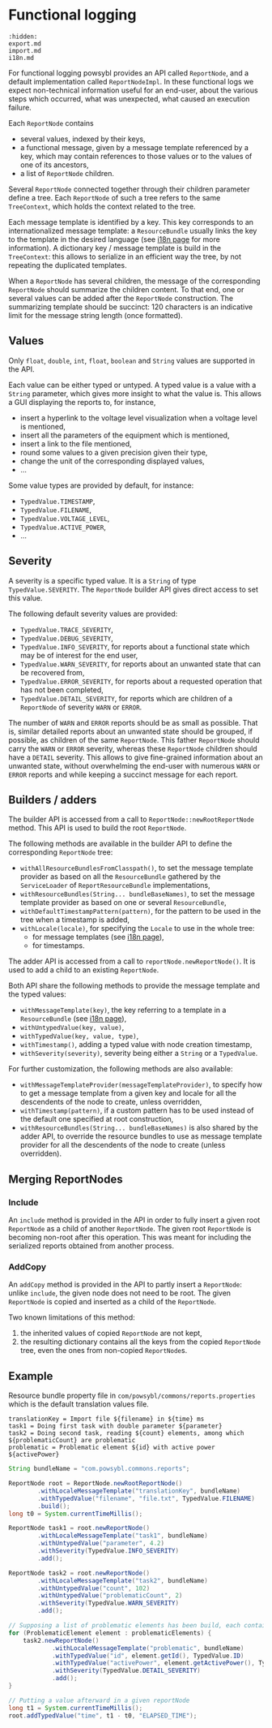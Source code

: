 # Functional logging

```{toctree}
:hidden:
export.md
import.md
i18n.md
```

For functional logging powsybl provides an API called `ReportNode`, and a default implementation called `ReportNodeImpl`.
In these functional logs we expect non-technical information useful for an end-user, about the various steps which occurred, what was unexpected, what caused an execution failure.

Each `ReportNode` contains
- several values, indexed by their keys,
- a functional message, given by a message template referenced by a key, which may contain references to those values or to the values of one of its ancestors,
- a list of `ReportNode` children.

Several `ReportNode` connected together through their children parameter define a tree.
Each `ReportNode` of such a tree refers to the same `TreeContext`, which holds the context related to the tree.

Each message template is identified by a key.
This key corresponds to an internationalized message template: a `ResourceBundle` usually links the key to the template in the desired language (see [i18n page](./i18n.md) for more information).
A dictionary key / message template is build in the `TreeContext`: this allows to serialize in an efficient way the tree, by not repeating the duplicated templates.

When a `ReportNode` has several children, the message of the corresponding `ReportNode` should summarize the children content.
To that end, one or several values can be added after the `ReportNode` construction.
The summarizing template should be succinct: 120 characters is an indicative limit for the message string length (once formatted).

## Values
Only `float`, `double`, `int`, `float`, `boolean` and `String` values are supported in the API.

Each value can be either typed or untyped.
A typed value is a value with a `String` parameter, which gives more insight to what the value is.
This allows a GUI displaying the reports to, for instance,
- insert a hyperlink to the voltage level visualization when a voltage level is mentioned,
- insert all the parameters of the equipment which is mentioned,
- insert a link to the file mentioned,
- round some values to a given precision given their type,
- change the unit of the corresponding displayed values,
- ...

Some value types are provided by default, for instance:
- `TypedValue.TIMESTAMP`,
- `TypedValue.FILENAME`,
- `TypedValue.VOLTAGE_LEVEL`,
- `TypedValue.ACTIVE_POWER`,
- ...

## Severity
A severity is a specific typed value.
It is a `String` of type `TypedValue.SEVERITY`.
The `ReportNode` builder API gives direct access to set this value.

The following default severity values are provided:
- `TypedValue.TRACE_SEVERITY`,
- `TypedValue.DEBUG_SEVERITY`,
- `TypedValue.INFO_SEVERITY`, for reports about a functional state which may be of interest for the end user,
- `TypedValue.WARN_SEVERITY`, for reports about an unwanted state that can be recovered from,
- `TypedValue.ERROR_SEVERITY`, for reports about a requested operation that has not been completed,
- `TypedValue.DETAIL_SEVERITY`, for reports which are children of a `ReportNode` of severity `WARN` or `ERROR`.

The number of `WARN` and `ERROR` reports should be as small as possible.
That is, similar detailed reports about an unwanted state should be grouped, if possible, as children of the same `ReportNode`.
This father `ReportNode` should carry the `WARN` or `ERROR` severity, whereas these `ReportNode` children should have a `DETAIL` severity.
This allows to give fine-grained information about an unwanted state, without overwhelming the end-user with numerous `WARN` or `ERROR` reports and while keeping a succinct message for each report.

## Builders / adders
The builder API is accessed from a call to `ReportNode::newRootReportNode` method.
This API is used to build the root `ReportNode`.

The following methods are available in the builder API to define the corresponding `ReportNode` tree:
- `withAllResourceBundlesFromClasspath()`, to set the message template provider as based on all the `ResourceBundle` gathered by the `ServiceLoader` of `ReportResourceBundle` implementations,
- `withResourceBundles(String... bundleBaseNames)`, to set the message template provider as based on one or several `ResourceBundle`,
- `withDefaultTimestampPattern(pattern)`, for the pattern to be used in the tree when a timestamp is added,
- `withLocale(locale)`, for specifying the `Locale` to use in the whole tree:
    - for message templates (see [i18n page](./i18n.md)),
    - for timestamps. 

The adder API is accessed from a call to `reportNode.newReportNode()`.
It is used to add a child to an existing `ReportNode`.

Both API share the following methods to provide the message template and the typed values:
- `withMessageTemplate(key)`, the key referring to a template in a `ResourceBundle` (see [i18n page](./i18n.md)), 
- `withUntypedValue(key, value)`,
- `withTypedValue(key, value, type)`,
- `withTimestamp()`, adding a typed value with node creation timestamp,
- `withSeverity(severity)`, severity being either a `String` or a `TypedValue`.

For further customization, the following methods are also available:
- `withMessageTemplateProvider(messageTemplateProvider)`, to specify how to get a message template from a given key and locale for all the descendents of the node to create, unless overridden,
- `withTimestamp(pattern)`, if a custom pattern has to be used instead of the default one specified at root construction,
- `withResourceBundles(String... bundleBaseNames)` is also shared by the adder API, to override the resource bundles to use as message template provider for all the descendents of the node to create (unless overridden).

## Merging ReportNodes

### Include
An `include` method is provided in the API in order to fully insert a given root `ReportNode` as a child of another `ReportNode`.
The given root `ReportNode` is becoming non-root after this operation.
This was meant for including the serialized reports obtained from another process.

### AddCopy
An `addCopy` method is provided in the API to partly insert a `ReportNode`: unlike `include`, the given node does not need to be root.
The given `ReportNode` is copied and inserted as a child of the `ReportNode`.

Two known limitations of this method:
1. the inherited values of copied `ReportNode` are not kept,
2. the resulting dictionary contains all the keys from the copied `ReportNode` tree, even the ones from non-copied `ReportNode`s.

## Example

Resource bundle property file in `com/powsybl/commons/reports.properties` which is the default translation values file.
```properties
translationKey = Import file ${filename} in ${time} ms
task1 = Doing first task with double parameter ${parameter}
task2 = Doing second task, reading ${count} elements, among which ${problematicCount} are problematic
problematic = Problematic element ${id} with active power ${activePower}
```

```java
String bundleName = "com.powsybl.commons.reports";

ReportNode root = ReportNode.newRootReportNode()
        .withLocaleMessageTemplate("translationKey", bundleName)
        .withTypedValue("filename", "file.txt", TypedValue.FILENAME)
        .build();
long t0 = System.currentTimeMillis();

ReportNode task1 = root.newReportNode()
        .withLocaleMessageTemplate("task1", bundleName)
        .withUntypedValue("parameter", 4.2)
        .withSeverity(TypedValue.INFO_SEVERITY)
        .add();

ReportNode task2 = root.newReportNode()
        .withLocaleMessageTemplate("task2", bundleName)
        .withUntypedValue("count", 102)
        .withUntypedValue("problematicCount", 2)
        .withSeverity(TypedValue.WARN_SEVERITY)
        .add();

// Supposing a list of problematic elements has been build, each containing an id and an active power values
for (ProblematicElement element : problematicElements) {
    task2.newReportNode()
            .withLocaleMessageTemplate("problematic", bundleName)
            .withTypedValue("id", element.getId(), TypedValue.ID)
            .withTypedValue("activePower", element.getActivePower(), TypedValue.ACTIVE_POWER)
            .withSeverity(TypedValue.DETAIL_SEVERITY)
            .add();
}

// Putting a value afterward in a given reportNode
long t1 = System.currentTimeMillis();
root.addTypedValue("time", t1 - t0, "ELAPSED_TIME");
```